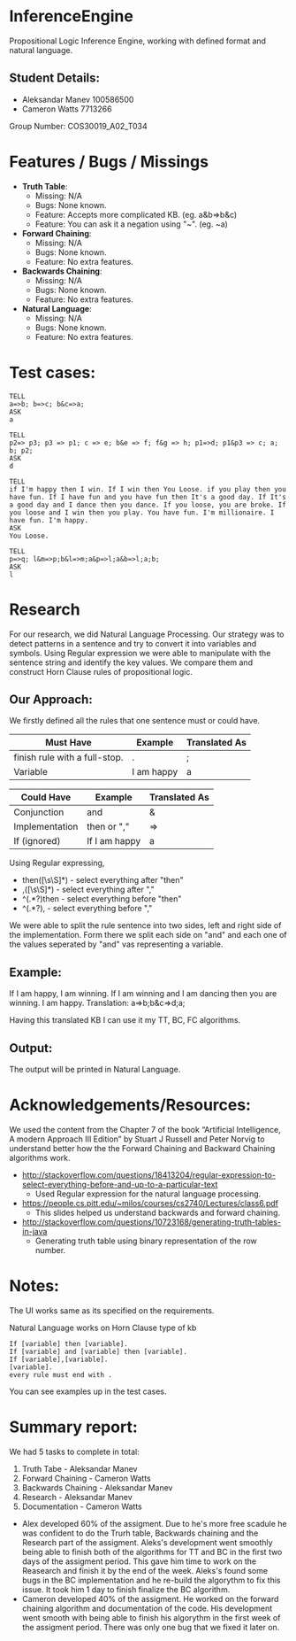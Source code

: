 # InferenceEngine
Propositional Logic Inference Engine, working with defined format and natural language.

Student Details:
-------------------------------------------------------------------------------------------------------------
- Aleksandar Manev	100586500
- Cameron Watts   	7713266

Group Number: COS30019_A02_T034 	


Features / Bugs / Missings
=============================================================================================================
- **Truth Table**:
    - Missing: N/A
    - Bugs: None known.
    - Feature: Accepts more complicated KB. (eg. a&b=>b&c)
    - Feature: You can ask it a negation using "~". (eg. ~a)
- **Forward Chaining**:
    - Missing: N/A
    - Bugs: None known.
    - Feature: No extra features.
- **Backwards Chaining**:
    - Missing: N/A
    - Bugs: None known.
    - Feature: No extra features.
- **Natural Language**:
    - Missing: N/A
    - Bugs: None known.
    - Feature: No extra features.

Test cases: 
=============================================================================================================
    TELL
    a=>b; b=>c; b&c=>a;
    ASK
    a

    TELL
    p2=> p3; p3 => p1; c => e; b&e => f; f&g => h; p1=>d; p1&p3 => c; a; b; p2;
    ASK
    d

    TELL
    if I'm happy then I win. If I win then You Loose. if you play then you have fun. If I have fun and you have fun then It's a good day. If It's a good day and I dance then you dance. If you loose, you are broke. If you loose and I win then you play. You have fun. I'm millionaire. I have fun. I'm happy.
    ASK
    You Loose.
    
    TELL
    p=>q; l&m=>p;b&l=>m;a&p=>l;a&b=>l;a;b;
    ASK
    l
    
    

Research
=============================================================================================================
For our research, we did Natural Language Processing. Our strategy was to detect patterns in a sentence and try to convert it into variables and symbols. Using Regular expression we were able to manipulate with the sentence string and identify the key values. We compare them and construct Horn Clause rules of propositional logic.

Our Approach:
-------------------------------------------------------------------------------------------------------------
We firstly defined all the rules that one sentence must or could have.

Must Have                           | Example       | Translated As
----------------------------------- | ------------- | --------------
finish rule with a full-stop.       | .             | ;
Variable                            | I am happy    | a

Could Have                          | Example       | Translated As
----------------------------------- | ------------- | --------------
Conjunction                         | and           | &
Implementation                      | then or ","   | =>
If (ignored)                        | If I am happy | a

Using Regular expressing,
- then([\s\S]*) - select everything after "then"
- ,([\\s\\S]*)  - select everything after ","
- ^(.*?)then    - select everything before "then"
- ^(.*?),       - select everything before ","

We were able to split the rule sentence into two sides, left and right side of the implementation. Form there we split each side on "and" and each one of the values seperated by "and" vas representing a variable.

Example:
------------------------------------------------------------------------------------------------------------
If I am happy, I am winning. If I am winning and I am dancing then you are winning. I am happy.
Translation: a=>b;b&c=>d;a;

Having this translated KB I can use it my TT, BC, FC algorithms.


Output:
------------------------------------------------------------------------------------------------------------
The output will be printed in Natural Language.

Acknowledgements/Resources: 
=============================================================================================================
We used the content from the Chapter 7 of the book “Artificial Intelligence, 
A modern Approach III Edition” by Stuart J Russell and Peter Norvig to 
understand better how the the Forward Chaining  and Backward Chaining
algorithms work.

- http://stackoverflow.com/questions/18413204/regular-expression-to-select-everything-before-and-up-to-a-particular-text
    - Used Regular expression for the natural language processing.
- https://people.cs.pitt.edu/~milos/courses/cs2740/Lectures/class6.pdf
    - This slides helped us understand backwards and forward chaining.
- http://stackoverflow.com/questions/10723168/generating-truth-tables-in-java
    - Generating truth table using binary representation of the row number.

Notes: 
=============================================================================================================
The UI works same as its specified on the requirements.

Natural Language works on Horn Clause type of kb

    If [variable] then [variable].
    If [variable] and [variable] then [variable].
    If [variable],[variable].
    [variable].
    every rule must end with .
    
You can see examples up in the test cases.

Summary report:
=============================================================================================================
We had 5 tasks to complete in total:
1. Truth Tabe - Aleksandar Manev
2. Forward Chaining - Cameron Watts
3. Backwards Chaining - Aleksandar Manev
4. Research - Aleksandar Manev
5. Documentation - Cameron Watts
- Alex developed 60% of the assigment. Due to he's more free scadule he was confident to do the Trurh table, Backwards chaining and the Research part of the assigment. Aleks's development went smoothly being able to finish both of the algorithms for TT and BC in the first two days of the assigment period. This gave him time to work on the Reasearch and finish it by the end of the week. Aleks's found some bugs in the BC implementation and he re-build the algorythm to fix this issue. It took him 1 day to finish finalize the BC algorithm.
- Cameron developed 40% of the assigment. He worked on the forward chaining algorithm and documentation of the code. His development went smooth with being able to finish his algorythm in the first week of the assigment period. There was only one bug that we fixed it later on.